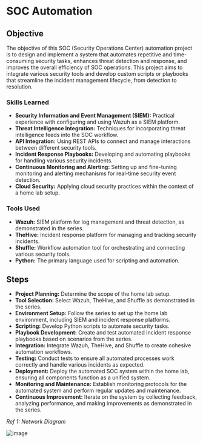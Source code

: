 # SOC Automation

## Objective

The objective of this SOC (Security Operations Center) automation project is to design and implement a system that automates repetitive and time-consuming security tasks, enhances threat detection and response, and improves the overall efficiency of SOC operations. This project aims to integrate various security tools and develop custom scripts or playbooks that streamline the incident management lifecycle, from detection to resolution. 

### Skills Learned

- **Security Information and Event Management (SIEM):** Practical experience with configuring and using Wazuh as a SIEM platform.
- **Threat Intelligence Integration:** Techniques for incorporating threat intelligence feeds into the SOC workflow.
- **API Integration:** Using REST APIs to connect and manage interactions between different security tools.
- **Incident Response Playbooks:** Developing and automating playbooks for handling various security incidents.
- **Continuous Monitoring and Alerting:** Setting up and fine-tuning monitoring and alerting mechanisms for real-time security event detection.
- **Cloud Security:** Applying cloud security practices within the context of a home lab setup.

### Tools Used

- **Wazuh:** SIEM platform for log management and threat detection, as demonstrated in the series.
- **TheHive:** Incident response platform for managing and tracking security incidents.
- **Shuffle:** Workflow automation tool for orchestrating and connecting various security tools.
- **Python:** The primary language used for scripting and automation.

## Steps
- **Project Planning:** Determine the scope of the home lab setup.
- **Tool Selection:** Select Wazuh, TheHive, and Shuffle as demonstrated in the series.
- **Environment Setup:** Follow the series to set up the home lab environment, including SIEM and incident response platforms.
- **Scripting:** Develop Python scripts to automate security tasks.
- **Playbook Development:** Create and test automated incident response playbooks based on scenarios from the series.
- **Integration:** Integrate Wazuh, TheHive, and Shuffle to create cohesive automation workflows.
- **Testing:** Conduct tests to ensure all automated processes work correctly and handle various incidents as expected.
- **Deployment:** Deploy the automated SOC system within the home lab, ensuring all components function as a unified system.
- **Monitoring and Maintenance:** Establish monitoring protocols for the automated system and perform regular updates and maintenance.
- **Continuous Improvement:** Iterate on the system by collecting feedback, analyzing performance, and making improvements as demonstrated in the series.

*Ref 1: Network Diagram*

![image](https://github.com/user-attachments/assets/17529d05-8562-4c17-a0ad-480ca0fd7e43)


